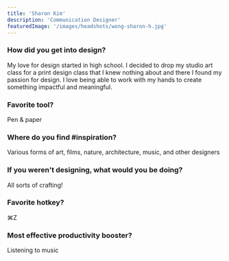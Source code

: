 ```yaml
---
title: 'Sharon Kim'
description: 'Communication Designer'
featuredImage: '/images/headshots/wong-sharon-h.jpg'
---
```


### How did you get into design?

My love for design started in high school. I decided to drop my studio art class for a print design class that I knew nothing about and there I found my passion for design. I love being able to work with my hands to create something impactful and meaningful.

### Favorite tool?

Pen & paper

### Where do you find #inspiration?

Various forms of art, films, nature, architecture, music, and other designers

### If you weren't designing, what would you be doing?

All sorts of crafting!

### Favorite hotkey?

⌘Z

### Most effective productivity booster?

Listening to music 
